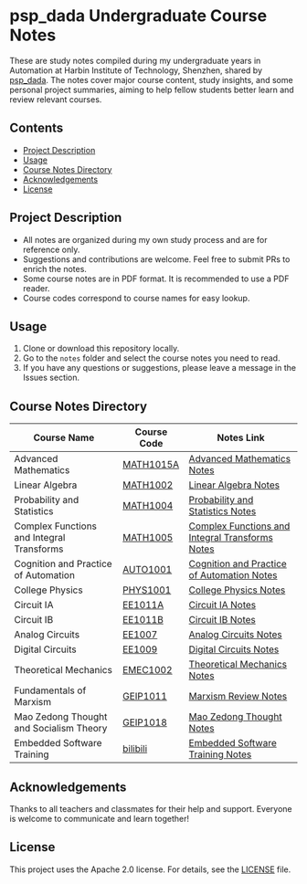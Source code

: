 # psp_dada Undergraduate Course Notes <!-- omit in toc -->

These are study notes compiled during my undergraduate years in Automation at Harbin Institute of Technology, Shenzhen, shared by [psp_dada](https://github.com/pspdada). The notes cover major course content, study insights, and some personal project summaries, aiming to help fellow students better learn and review relevant courses.

## Contents <!-- omit in toc -->

- [Project Description](#project-description)
- [Usage](#usage)
- [Course Notes Directory](#course-notes-directory)
- [Acknowledgements](#acknowledgements)
- [License](#license)

## Project Description

- All notes are organized during my own study process and are for reference only.
- Suggestions and contributions are welcome. Feel free to submit PRs to enrich the notes.
- Some course notes are in PDF format. It is recommended to use a PDF reader.
- Course codes correspond to course names for easy lookup.

## Usage

1. Clone or download this repository locally.
2. Go to the `notes` folder and select the course notes you need to read.
3. If you have any questions or suggestions, please leave a message in the Issues section.

## Course Notes Directory

| Course Name                               | Course Code                                                    | Notes Link                                                                          |
| ----------------------------------------- | -------------------------------------------------------------- | ----------------------------------------------------------------------------------- |
| Advanced Mathematics                      | [MATH1015A](https://github.com/HITSZ-OpenAuto/MATH1015A)       | [Advanced Mathematics Notes](notes/高等数学笔记.pdf)                                |
| Linear Algebra                            | [MATH1002](https://github.com/HITSZ-OpenAuto/MATH1002)         | [Linear Algebra Notes](notes/线性代数笔记.pdf)                                      |
| Probability and Statistics                | [MATH1004](https://github.com/HITSZ-OpenAuto/MATH1004)         | [Probability and Statistics Notes](notes/概率统计笔记.pdf)                          |
| Complex Functions and Integral Transforms | [MATH1005](https://github.com/HITSZ-OpenAuto/MATH1005)         | [Complex Functions and Integral Transforms Notes](notes/复变函数与积分变换笔记.pdf) |
| Cognition and Practice of Automation      | [AUTO1001](https://github.com/HITSZ-OpenAuto/AUTO1001)         | [Cognition and Practice of Automation Notes](notes/自动化认知与实践笔记.pdf)        |
| College Physics                           | [PHYS1001](https://github.com/HITSZ-OpenAuto/PHYS1001)         | [College Physics Notes](notes/大学物理笔记.pdf)                                     |
| Circuit IA                                | [EE1011A](https://github.com/HITSZ-OpenAuto/EE1011A)           | [Circuit IA Notes](notes/电路IA笔记.pdf)                                            |
| Circuit IB                                | [EE1011B](https://github.com/HITSZ-OpenAuto/EE1011B)           | [Circuit IB Notes](notes/电路IB笔记.pdf)                                            |
| Analog Circuits                           | [EE1007](https://github.com/HITSZ-OpenAuto/EE1007)             | [Analog Circuits Notes](notes/模拟电路笔记.pdf)                                     |
| Digital Circuits                          | [EE1009](https://github.com/HITSZ-OpenAuto/EE1009)             | [Digital Circuits Notes](notes/数字电路笔记.pdf)                                    |
| Theoretical Mechanics                     | [EMEC1002](https://github.com/HITSZ-OpenAuto/EMEC1002)         | [Theoretical Mechanics Notes](notes/理论力学笔记.pdf)                               |
| Fundamentals of Marxism                   | [GEIP1011](https://github.com/HITSZ-OpenAuto/GEIP1011)         | [Marxism Review Notes](notes/马原串讲复习.pdf)                                      |
| Mao Zedong Thought and Socialism Theory   | [GEIP1018](https://github.com/HITSZ-OpenAuto/GEIP1018)         | [Mao Zedong Thought Notes](notes/毛中特笔记.pdf)                                    |
| Embedded Software Training                | [bilibili](https://space.bilibili.com/1559398123/lists/778994) | [Embedded Software Training Notes](notes/嵌入式软件培训笔记.pdf)                    |

## Acknowledgements

Thanks to all teachers and classmates for their help and support. Everyone is welcome to communicate and learn together!

## License

This project uses the Apache 2.0 license. For details, see the [LICENSE](LICENSE) file.
